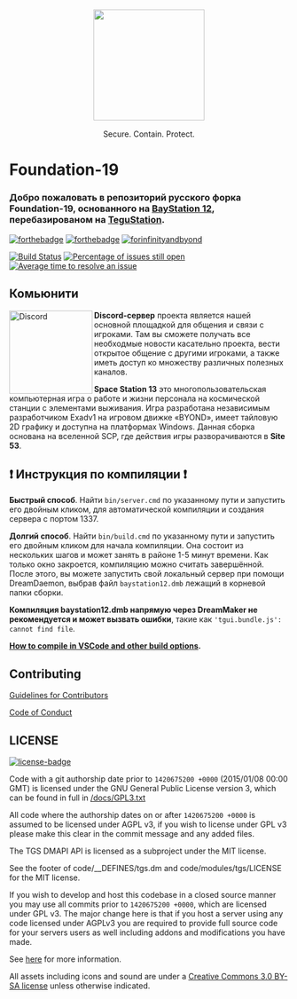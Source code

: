 ### <p align="center"><img src=".github/assets/f19.png" width="200"> 
<p align="center">Secure. Contain. Protect.

# Foundation-19
### Добро пожаловать в репозиторий русского форка **Foundation-19**, основанного на [BayStation 12](https://github.com/Baystation12/Baystation12), перебазированом на [TeguStation](https://github.com/vlggms/tegustation).

[![forthebadge](https://forthebadge.com/images/badges/built-with-resentment.svg)](#) [![forthebadge](https://forthebadge.com/images/badges/contains-tasty-spaghetti-code.svg)](#) [![forinfinityandbyond](https://user-images.githubusercontent.com/5211576/29499758-4efff304-85e6-11e7-8267-62919c3688a9.gif)](https://www.reddit.com/r/SS13/comments/5oplxp/what_is_the_main_problem_with_byond_as_an_engine/dclbu1a)

[![Build Status](https://github.com/foundation-19/foundation-19/workflows/CI%20Suite/badge.svg)](https://github.com/foundation-19/foundation-19/actions?query=workflow%3A%22CI+Suite%22)
[![Percentage of issues still open](https://isitmaintained.com/badge/open/foundation-19/foundation-19.svg)](https://isitmaintained.com/project/vlggms/tegustation "Percentage of issues still open")
[![Average time to resolve an issue](https://isitmaintained.com/badge/resolution/foundation-19/foundation-19.svg)](https://isitmaintained.com/project/vlggms/tegustation "Average time to resolve an issue")

## Комьюнити
[<img src=".github/assets/discord.png" alt="Discord" width="150" align="left">](https://discord.gg/cZz6mNt)
**Discord-сервер** проекта является нашей основной площадкой для общения и связи с игроками. Там вы сможете получать все необходмые новости касательно проекта, вести открытое общение с другими игроками, а также иметь доступ ко множеству различных полезных каналов.

**Space Station 13** это многопользовательская компьютерная игра о работе и жизни персонала на космической станции с элементами выживания. Игра разработана независимым разработчиком Exadv1 на игровом движке «BYOND», имеет тайловую 2D графику и доступна на платформах Windows. Данная сборка основана на вселенной SCP, где действия игры разворачиваются в **Site 53**.

## :exclamation: Инструкция по компиляции :exclamation:

**Быстрый способ**. Найти `bin/server.cmd` по указанному пути и запустить его двойным кликом, для автоматической компиляции и создания сервера с портом 1337.

**Долгий способ**. Найти `bin/build.cmd` по указанному пути и запустить его двойным кликом для начала компиляции. Она состоит из нескольких шагов и может занять в районе 1-5 минут времени. Как только окно закроется, компиляцию можно считать завершённой. После этого, вы можете запустить свой локальный сервер при помощи DreamDaemon, выбрав файл `baystation12.dmb` лежащий в корневой папки сборки.

**Компиляция baystation12.dmb напрямую через DreamMaker не рекомендуется и может вызвать ошибки**, такие как `'tgui.bundle.js': cannot find file`.

**[How to compile in VSCode and other build options](tools/build/README.md).**

## Contributing
[Guidelines for Contributors](.github/CONTRIBUTING.md)

[Code of Conduct](docs/CODE_OF_CONDUCT.md)

## LICENSE
[![license-badge](https://www.gnu.org/graphics/agplv3-155x51.png)](https://www.gnu.org/licenses/agpl-3.0.html)

Code with a git authorship date prior to `1420675200 +0000` (2015/01/08 00:00 GMT) is licensed under the GNU General Public License version 3, which can be found in full in [/docs/GPL3.txt](/docs/GPL3.txt)

All code where the authorship dates on or after `1420675200 +0000` is assumed to be licensed under AGPL v3, if you wish to license under GPL v3 please make this clear in the commit message and any added files.

The TGS DMAPI API is licensed as a subproject under the MIT license.

See the footer of code/__DEFINES/tgs.dm and code/modules/tgs/LICENSE for the MIT license.

If you wish to develop and host this codebase in a closed source manner you may use all commits prior to `1420675200 +0000`, which are licensed under GPL v3.  The major change here is that if you host a server using any code licensed under AGPLv3 you are required to provide full source code for your servers users as well including addons and modifications you have made.

See [here](https://www.gnu.org/licenses/why-affero-gpl.html) for more information.

All assets including icons and sound are under a [Creative Commons 3.0 BY-SA license](https://creativecommons.org/licenses/by-sa/3.0/) unless otherwise indicated.
